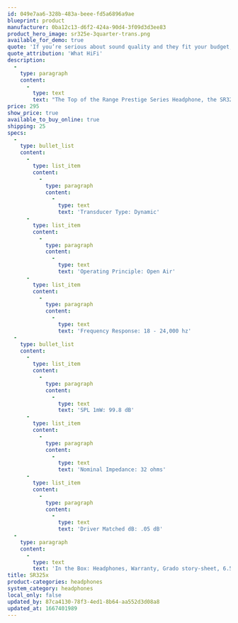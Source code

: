 ```yaml
---
id: 049e7aa6-328b-483a-beee-fd5a6896a9ae
blueprint: product
manufacturer: 0ba12c13-d6f2-424a-90d4-3f09d3d3ee83
product_hero_image: sr325e-3quarter-trans.png
available_for_demo: true
quote: 'If you’re serious about sound quality and they fit your budget, what are you waiting for?'
quote_attribution: 'What HiFi'
description:
  -
    type: paragraph
    content:
      -
        type: text
        text: "The Top of the Range Prestige Series Headphone, the SR325e has\_a new driver and cable design.\_The added mass from the metal housing\_minimizes transient distortions. With the new 8 conductor cable design you will notice\_superb control and stability of the upper and lower range of the frequency spectrum, with both\_supporting Grado's world renowned midrange. The SR325e will produce a sound that is pure Grado, with warm harmonic colors, rich full bodied vocals, excellent dynamics, and an ultra-smooth top end."
price: 295
show_price: true
available_to_buy_online: true
shipping: 25
specs:
  -
    type: bullet_list
    content:
      -
        type: list_item
        content:
          -
            type: paragraph
            content:
              -
                type: text
                text: 'Transducer Type: Dynamic'
      -
        type: list_item
        content:
          -
            type: paragraph
            content:
              -
                type: text
                text: 'Operating Principle: Open Air'
      -
        type: list_item
        content:
          -
            type: paragraph
            content:
              -
                type: text
                text: 'Frequency Response: 18 - 24,000 hz'
  -
    type: bullet_list
    content:
      -
        type: list_item
        content:
          -
            type: paragraph
            content:
              -
                type: text
                text: 'SPL 1mW: 99.8 dB'
      -
        type: list_item
        content:
          -
            type: paragraph
            content:
              -
                type: text
                text: 'Nominal Impedance: 32 ohms'
      -
        type: list_item
        content:
          -
            type: paragraph
            content:
              -
                type: text
                text: 'Driver Matched dB: .05 dB'
  -
    type: paragraph
    content:
      -
        type: text
        text: 'In the Box: Headphones, Warranty, Grado story-sheet, 6.5mm Golden Adapter'
title: SR325x
product-categories: headphones
system_category: headphones
local_only: false
updated_by: 87ca4130-78f3-4ed1-8b64-aa552d3d08a8
updated_at: 1667401989
---
```

